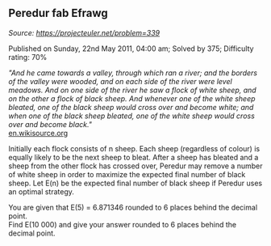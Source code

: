 Peredur fab Efrawg
------------------

*Source: https://projecteuler.net/problem=339*

Published on Sunday, 22nd May 2011, 04:00 am; Solved by 375; Difficulty
rating: 70%

*"And he came towards a valley, through which ran a river; and the
borders of the valley were wooded, and on each side of the river were
level meadows. And on one side of the river he saw a flock of white
sheep, and on the other a flock of black sheep. And whenever one of the
white sheep bleated, one of the black sheep would cross over and become
white; and when one of the black sheep bleated, one of the white sheep
would cross over and become black."*\
[en.wikisource.org](http://en.wikisource.org/wiki/The_Mabinogion/Peredur_the_Son_of_Evrawc)

Initially each flock consists of n sheep. Each sheep (regardless of
colour) is equally likely to be the next sheep to bleat. After a sheep
has bleated and a sheep from the other flock has crossed over, Peredur
may remove a number of white sheep in order to maximize the expected
final number of black sheep. Let E(n) be the expected final number of
black sheep if Peredur uses an optimal strategy.

You are given that E(5) = 6.871346 rounded to 6 places behind the
decimal point.\
 Find E(10 000) and give your answer rounded to 6 places behind the
decimal point.
